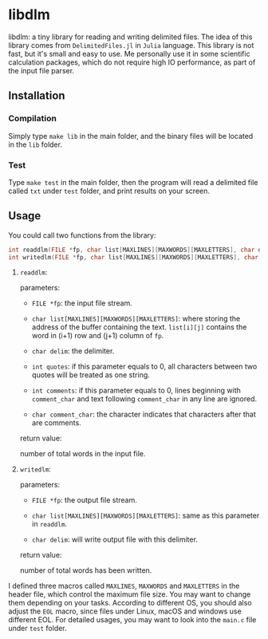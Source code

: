 # libdlm

libdlm: a tiny library for reading and writing delimited files. The idea of this library comes from `DelimitedFiles.jl` in `Julia` language. This library is not fast, but it's small and easy to use. Me personally use it in some scientific calculation packages, which do not require high IO performance, as part of the input file parser.

## Installation

### Compilation

Simply type `make lib` in the main folder, and the binary files will be located in the `lib` folder.

### Test

Type `make test` in the main folder, then the program will read a delimited file called `txt` under `test` folder, and print results on your screen.

## Usage

You could call two functions from the library:

```C
int readdlm(FILE *fp, char list[MAXLINES][MAXWORDS][MAXLETTERS], char delim, int quotes, int comments, char comment_char);
int writedlm(FILE *fp, char list[MAXLINES][MAXWORDS][MAXLETTERS], char delim);
```
1. `readdlm`:

   parameters:
   
   - `FILE *fp`: the input file stream.

   - `char list[MAXLINES][MAXWORDS][MAXLETTERS]`: where storing the address of the buffer containing the text. `list[i][j]` contains the word in (i+1) row and (j+1) column of `fp`.

   - `char delim`: the delimiter.

   - `int quotes`: if this parameter equals to 0, all characters between two quotes will be treated as one string.

   - `int comments`: if this parameter equals to 0, lines beginning with `comment_char` and text following `comment_char` in any line are ignored.

   - `char comment_char`: the character indicates that characters after that are comments.

   return value:

   number of total words in the input file.
2. `writedlm`:

   parameters:

   - `FILE *fp`: the output file stream.
   
   - `char list[MAXLINES][MAXWORDS][MAXLETTERS]`: same as this parameter in `readdlm`.
   
   - `char delim`: will write output file with this delimiter.
   
   return value:

   number of total words has been written.

I defined three macros called `MAXLINES`, `MAXWORDS` and `MAXLETTERS` in the header file, which control the maximum file size. You may want to change them depending on your tasks. According to different OS, you should also adjust the `EOL` macro, since files under Linux, macOS and windows use different EOL. For detailed usages, you may want to look into the `main.c` file under `test` folder.
